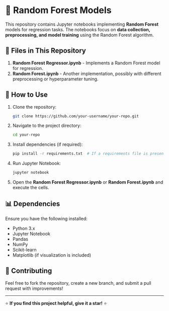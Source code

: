 # 🌳 Random Forest Models

This repository contains Jupyter notebooks implementing **Random Forest** models for regression tasks. The notebooks focus on **data collection, preprocessing, and model training** using the Random Forest algorithm.

## 📂 Files in This Repository

1. **Random Forest Regressor.ipynb** - Implements a Random Forest model for regression.
2. **Random Forest.ipynb** - Another implementation, possibly with different preprocessing or hyperparameter tuning.

## 🚀 How to Use

1. Clone the repository:
   ```bash
   git clone https://github.com/your-username/your-repo.git
   ```
2. Navigate to the project directory:
   ```bash
   cd your-repo
   ```
3. Install dependencies (if required):
   ```bash
   pip install -r requirements.txt  # If a requirements file is present
   ```
4. Run Jupyter Notebook:
   ```bash
   jupyter notebook
   ```
5. Open the **Random Forest Regressor.ipynb** or **Random Forest.ipynb** and execute the cells.

## 📊 Dependencies
Ensure you have the following installed:
- Python 3.x
- Jupyter Notebook
- Pandas
- NumPy
- Scikit-learn
- Matplotlib (if visualization is included)

## 🤝 Contributing
Feel free to fork the repository, create a new branch, and submit a pull request with improvements!

---

⭐ **If you find this project helpful, give it a star!** ⭐

